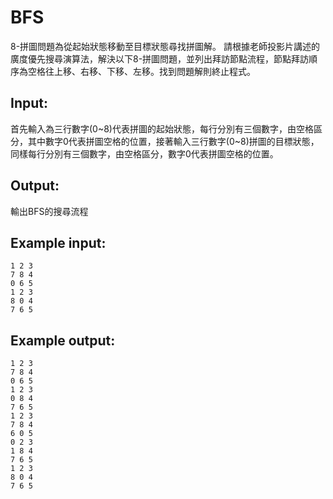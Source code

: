 # BFS
8-拼圖問題為從起始狀態移動至目標狀態尋找拼圖解。
請根據老師投影片講述的廣度優先搜尋演算法，解決以下8-拼圖問題，並列出拜訪節點流程，節點拜訪順序為空格往上移、右移、下移、左移。找到問題解則終止程式。

## Input:
首先輸入為三行數字(0~8)代表拼圖的起始狀態，每行分別有三個數字，由空格區分，其中數字0代表拼圖空格的位置，接著輸入三行數字(0~8)拼圖的目標狀態，同樣每行分別有三個數字，由空格區分，數字0代表拼圖空格的位置。

## Output:
輸出BFS的搜尋流程

## Example input:
    1 2 3
    7 8 4
    0 6 5
    1 2 3
    8 0 4
    7 6 5
## Example output:
    1 2 3
    7 8 4
    0 6 5
    1 2 3
    0 8 4
    7 6 5
    1 2 3
    7 8 4
    6 0 5
    0 2 3
    1 8 4
    7 6 5
    1 2 3
    8 0 4
    7 6 5
